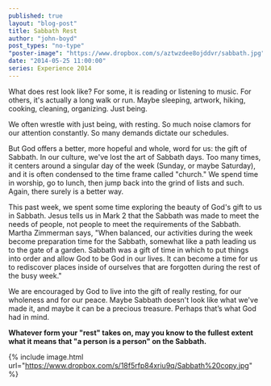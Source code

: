 ```yaml
---
published: true
layout: "blog-post"
title: Sabbath Rest
author: "john-boyd"
post_types: "no-type"
"poster-image": "https://www.dropbox.com/s/aztwzdee8ojddvr/sabbath.jpg"
date: "2014-05-25 11:00:00"
series: Experience 2014
---
```


What does rest look like? For some, it is reading or listening to music. For others, it's actually a long walk or run. Maybe sleeping, artwork, hiking, cooking, cleaning, organizing. Just being.
 
We often wrestle with just being, with resting. So much noise clamors for our attention constantly. So many demands dictate our schedules.
 
But God offers a better, more hopeful and whole, word for us: the gift of Sabbath. In our culture, we've lost the art of Sabbath days. Too many times, it centers around a singular day of the week (Sunday, or maybe Saturday), and it is often condensed to the time frame called "church." We spend time in worship, go to lunch, then jump back into the grind of lists and such. Again, there surely is a better way.
 
This past week, we spent some time exploring the beauty of God's gift to us in Sabbath. Jesus tells us in Mark 2 that the Sabbath was made to meet the needs of people, not people to meet the requirements of the Sabbath. Martha Zimmerman says, "When balanced, our activities during the week become preparation time for the Sabbath, somewhat like a path leading us to the gate of a garden. Sabbath was a gift of time in which to put things into order and allow God to be God in our lives. It can become a time for us to rediscover places inside of ourselves that are forgotten during the rest of the busy week."
 
We are encouraged by God to live into the gift of really resting, for our wholeness and for our peace. Maybe Sabbath doesn't look like what we've made it, and maybe it can be a precious treasure. Perhaps that’s what God had in mind.   
 
**Whatever form your "rest" takes on, may you know to the fullest extent what it means that "a person is a person" on the Sabbath.**

{% include image.html url="https://www.dropbox.com/s/18f5rfp84xriu9q/Sabbath%20copy.jpg" %}
